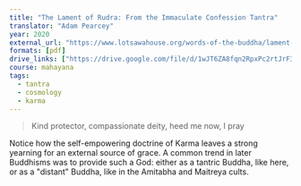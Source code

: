 ```yaml
---
title: "The Lament of Rudra: From the Immaculate Confession Tantra"
translator: "Adam Pearcey"
year: 2020
external_url: "https://www.lotsawahouse.org/words-of-the-buddha/lament-of-rudra"
formats: [pdf]
drive_links: ["https://drive.google.com/file/d/1wJT6ZA8fqn2RpxPc2rtJrF3F8u5Etc2o/view?usp=drivesdk"]
course: mahayana
tags:
  - tantra
  - cosmology
  - karma
---
```


> Kind protector, compassionate deity, heed me now, I pray

Notice how the self-empowering doctrine of Karma leaves a strong yearning for an external source of grace. A common trend in later Buddhisms was to provide such a God: either as a tantric Buddha, like here, or as a "distant" Buddha, like in the Amitabha and Maitreya cults.
